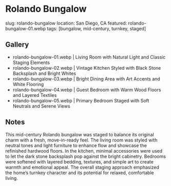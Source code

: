 # Rolando Bungalow
slug: rolando-bungalow
location: San Diego, CA
featured: rolando-bungalow-01.webp
tags: [bungalow, mid-century, turnkey, staged]

## Gallery
- rolando-bungalow-01.webp | Living Room with Natural Light and Classic Staging Elements
- rolando-bungalow-02.webp | Vintage Kitchen Styled with Black Stone Backsplash and Bright Whites
- rolando-bungalow-03.webp | Bright Dining Area with Art Accents and White Flooring
- rolando-bungalow-04.webp | Guest Bedroom with Warm Wood Floors and Layered Textiles
- rolando-bungalow-05.webp | Primary Bedroom Staged with Soft Neutrals and Serene Views

## Notes
This mid-century Rolando bungalow was staged to balance its original charm with a fresh, move-in-ready feel. The living room was styled with neutral tones and light furniture to enhance flow and showcase the refinished hardwood floors. In the kitchen, minimal accessories were used to let the dark stone backsplash pop against the bright cabinetry. Bedrooms were softened with layered bedding, textures, and simple art to create warmth and emotional appeal. The overall staging approach emphasized the home’s turnkey character and its potential for relaxed, comfortable living.
